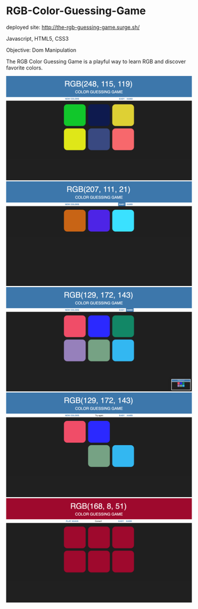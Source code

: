 # RGB-Color-Guessing-Game

deployed site: http://the-rgb-guessing-game.surge.sh/

Javascript, HTML5, CSS3

Objective: Dom Manipulation

The RGB Color Guessing Game is a playful way to learn RGB and discover favorite colors.

![initial screen](screenshots/rgb-main.png)
![easy mode](screenshots/rgb-easy-mode.png)
![hard mode](screenshots/rgb-hard-mode.png)
![keep trying](screenshots/keep-trying.png)
![winner](screenshots/winner!.png)
